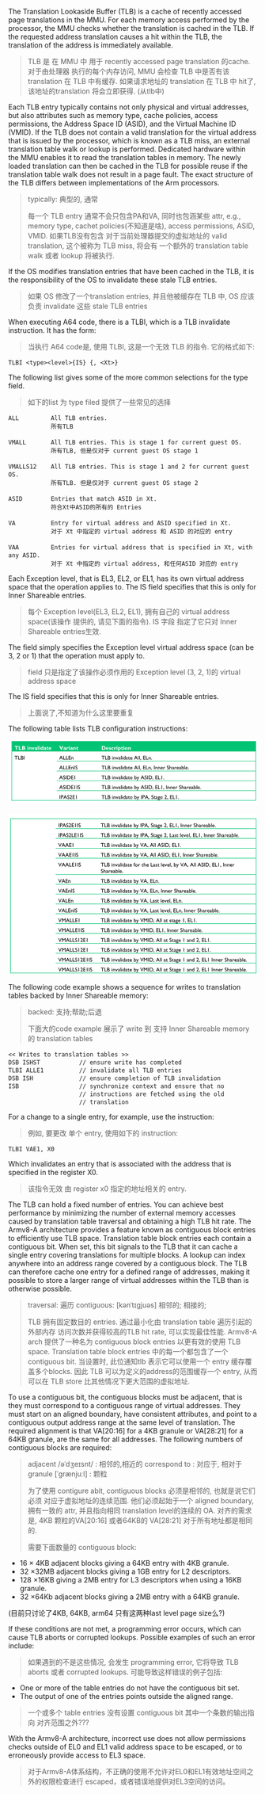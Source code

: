 The Translation Lookaside Buffer (TLB) is a cache of recently accessed page
translations in the MMU. For each memory access performed by the processor, the
MMU checks whether the translation is cached in the TLB. If the requested
address translation causes a hit within the TLB, the translation of the address
is immediately available.

> TLB 是 在 MMU 中 用于 recently accessed page translation 的cache. 对于由处理器
> 执行的每个内存访问, MMU 会检查 TLB 中是否有该 translation 在 TLB 中有缓存.
> 如果请求地址的 translation 在 TLB 中 hit了, 该地址的translation 将会立即获得.
> (从tlb中)

Each TLB entry typically contains not only physical and virtual addresses, but
also attributes such as memory type, cache policies, access permissions, the
Address Space ID (ASID), and the Virtual Machine ID (VMID). If the TLB does not
contain a valid translation for the virtual address that is issued by the
processor, which is known as a TLB miss, an external translation table walk or
lookup is performed. Dedicated hardware within the MMU enables it to read the
translation tables in memory. The newly loaded translation can then be cached
in the TLB for possible reuse if the translation table walk does not result in
a page fault. The exact structure of the TLB differs between implementations of
the Arm processors.

> typically: 典型的, 通常
> 
> 每一个 TLB entry 通常不会只包含PA和VA, 同时也包涵某些 attr, e.g., memory type, 
> cachet policies(不知道是啥), access permissions, ASID, VMID. 如果TLB没有包含
> 对于当前处理器提交的虚拟地址的 valid translation, 这个被称为 TLB miss, 将会有
> 一个额外的 translation table walk 或者 lookup 将被执行.


If the OS modifies translation entries that have been cached in the TLB, it is
the responsibility of the OS to invalidate these stale TLB entries.

> 如果 OS 修改了一个translation entries, 并且他被缓存在 TLB 中, OS 应该负责 invalidate
> 这些 stale TLB entries

When executing A64 code, there is a TLBI, which is a TLB invalidate
instruction. It has the form:

> 当执行 A64 code是, 使用 TLBI, 这是一个无效 TLB 的指令. 它的格式如下:
```
TLBI <type><level>{IS} {, <Xt>}
```
The following list gives some of the more common selections for the type field.

> 如下的list 为 type filed 提供了一些常见的选择

```
ALL         All TLB entries.
            所有TLB

VMALL       All TLB entries. This is stage 1 for current guest OS.
            所有TLB, 但是仅对于 current guest OS stage 1

VMALLS12    All TLB entries. This is stage 1 and 2 for current guest OS.
            所有TLB. 但是仅对于 current guest OS stage 2

ASID        Entries that match ASID in Xt.
            符合Xt中ASID的所有的 Entries

VA          Entry for virtual address and ASID specified in Xt.
            对于 Xt 中指定的 virtual address 和 ASID 的对应的 entry

VAA         Entries for virtual address that is specified in Xt, with any ASID.
            对于 Xt 中指定的 virtual address, 和任何ASID 对应的 entry 
```

Each Exception level, that is EL3, EL2, or EL1, has its own virtual address
space that the operation applies to. The IS field specifies that this is only
for Inner Shareable entries.

> 每个 Exception level(EL3, EL2, EL1), 拥有自己的 virtual address space(该操作
> 提供的, 请见下面的指令). IS 字段 指定了它只对 Inner Shareable entries生效.

The <level> field simply specifies the Exception level virtual address space
(can be 3, 2 or 1) that the operation must apply to.

> <level> field 只是指定了该操作必须作用的 Exception level (3, 2, 1)的 virtual 
> address space

The IS field specifies that this is only for Inner Shareable entries.

> 上面说了,不知道为什么这里要重复

The following table lists TLB configuration instructions:

![TLBI_1](pic/TLBI_1.png)

![TLBI_2](pic/TLBI_2.png)

The following code example shows a sequence for writes to translation tables
backed by Inner Shareable memory:

> backed: 支持;帮助;后退
>
> 下面大的code example 展示了 write 到 支持 Inner Shareable memory 的 translation 
> tables

```
<< Writes to translation tables >>
DSB ISHST           // ensure write has completed
TLBI ALLE1          // invalidate all TLB entries
DSB ISH             // ensure completion of TLB invalidation
ISB                 // synchronize context and ensure that no
                    // instructions are fetched using the old
                    // translation
```
For a change to a single entry, for example, use the instruction:
> 例如, 要更改 单个 entry, 使用如下的 instruction:
```
TLBI VAE1, X0
```

Which invalidates an entry that is associated with the address that is
specified in the register X0.

> 该指令无效 由 register x0 指定的地址相关的 entry.

The TLB can hold a fixed number of entries. You can achieve best performance by
minimizing the number of external memory accesses caused by translation table
traversal and obtaining a high TLB hit rate. The Armv8-A architecture provides
a feature known as contiguous block entries to efficiently use TLB space.
Translation table block entries each contain a contiguous bit. When set, this
bit signals to the TLB that it can cache a single entry covering translations
for multiple blocks. A lookup can index anywhere into an address range covered
by a contiguous block. The TLB can therefore cache one entry for a defined
range of addresses, making it possible to store a larger range of virtual
addresses within the TLB than is otherwise possible.

> traversal: 遍历
> contiguous: [kənˈtɪɡjuəs] 相邻的; 相接的;
>
> TLB 拥有固定数目的 entries. 通过最小化由 translation table 遍历引起的外部内存
> 访问次数并获得较高的TLB hit rate, 可以实现最佳性能. Armv8-A arch 提供了一种名为
> contiguous block entries 以更有效的使用 TLB space. Translation table block entries
> 中的每一个都包含了一个 contiguous bit. 当设置时, 此位通知tlb 表示它可以使用一个 entry 
> 缓存覆盖多个blocks. 因此 TLB 可以为定义的address的范围缓存一个 entry, 从而可以在 TLB
> store 比其他情况下更大范围的虚拟地址.

To use a contiguous bit, the contiguous blocks must be adjacent, that is they
must correspond to a contiguous range of virtual addresses. They must start on
an aligned boundary, have consistent attributes, and point to a contiguous
output address range at the same level of translation. The required alignment
is that VA[20:16] for a 4KB granule or VA[28:21] for a 64KB granule, are the
same for all addresses. The following numbers of contiguous blocks are
required:

> adjacent /əˈdʒeɪsnt/ : 相邻的,相近的
> correspond to : 对应于, 相对于
> granule [ˈɡrænjuːl] : 颗粒
>
> 为了使用 contigure abit, contiguous blocks 必须是相邻的, 也就是说它们必须
> 对应于虚拟地址的连续范围.  他们必须起始于一个 aligned boundary, 拥有一致的
> attr, 并且指向相同 translation level的连续的 OA. 对齐的需求是, 4KB 颗粒的VA[20:16]
> 或者64KB的 VA[28:21] 对于所有地址都是相同的.
> 
> 需要下面数量的 contiguous block:

* 16 × 4KB adjacent blocks giving a 64KB entry with 4KB granule.
* 32 ×32MB adjacent blocks giving a 1GB entry for L2 descriptors.
* 128 ×16KB giving a 2MB entry for L3 descriptors when using a 16KB granule.
* 32 ×64Kb adjacent blocks giving a 2MB entry with a 64KB granule.

(目前只讨论了4KB, 64KB, arm64 只有这两种last level page size么?)

If these conditions are not met, a programming error occurs, which can cause
TLB aborts or corrupted lookups. Possible examples of such an error include:

> 如果遇到的不是这些情况, 会发生 programming error, 它将导致 TLB aborts
> 或者 corrupted lookups. 可能导致这样错误的例子包括:

* One or more of the table entries do not have the contiguous bit set.
* The output of one of the entries points outside the aligned range.

> 一个或多个 table entries 没有设置 contiguous bit
> 其中一个条数的输出指向 对齐范围之外???

With the Armv8-A architecture, incorrect use does not allow permissions checks
outside of EL0 and EL1 valid address space to be escaped, or to erroneously
provide access to EL3 space.

> 对于Armv8-A体系结构，不正确的使用不允许对EL0和EL1有效地址空间之外的权限检查进行
> escaped，或者错误地提供对EL3空间的访问。
